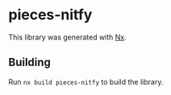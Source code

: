 # pieces-nitfy

This library was generated with [Nx](https://nx.dev).

## Building

Run `nx build pieces-nitfy` to build the library.
